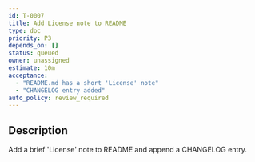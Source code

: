 ```yaml
---
id: T-0007
title: Add License note to README
type: doc
priority: P3
depends_on: []
status: queued
owner: unassigned
estimate: 10m
acceptance:
  - "README.md has a short 'License' note"
  - "CHANGELOG entry added"
auto_policy: review_required
---
```


## Description
Add a brief 'License' note to README and append a CHANGELOG entry.
